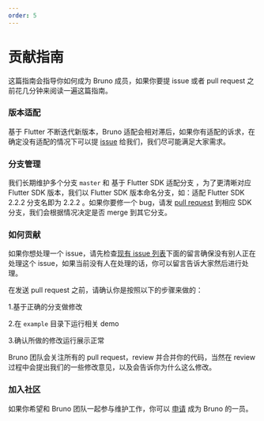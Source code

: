```yaml
---
order: 5
---
```


# 贡献指南

这篇指南会指导你如何成为 Bruno 成员，如果你要提 issue 或者 pull request 之前花几分钟来阅读一遍这篇指南。

### 版本适配

基于 Flutter 不断迭代新版本，Bruno 适配会相对滞后，如果你有适配的诉求，在确定没有适配的情况下可以提 [issue](https://github.com/LianjiaTech/bruno/issues/new) 给我们，我们尽可能满足大家需求。

### 分支管理

我们长期维护多个分支 `master` 和 基于 Flutter SDK 适配分支 ，为了更清晰对应 Flutter SDK 版本，我们以 Flutter SDK 版本命名分支，如：适配 Flutter SDK 2.2.2 分支名即为 2.2.2 。如果你要修一个 bug，请发 [pull request](https://github.com/LianjiaTech/bruno/pulls) 到相应 SDK 分支，我们会根据情况决定是否 merge 到其它分支。

### 如何贡献

如果你想处理一个 issue，请先检查[现有 issue 列表](https://github.com/LianjiaTech/bruno/issues)下面的留言确保没有别人正在处理这个 issue，如果当前没有人在处理的话，你可以留言告诉大家然后进行处理。

在发送 pull request 之前，请确认你是按照以下的步骤来做的：

1.基于正确的分支做修改

2.在 `example` 目录下运行相关 demo

3.确认所做的修改运行展示正常

Bruno 团队会关注所有的 pull request，review 并合并你的代码，当然在 review 过程中会提出我们的一些修改意见，以及会告诉你为什么这么修改。

### 加入社区

如果你希望和 Bruno 团队一起参与维护工作，你可以 [申请](https://github.com/LianjiaTech/bruno) 成为 Bruno 的一员。
